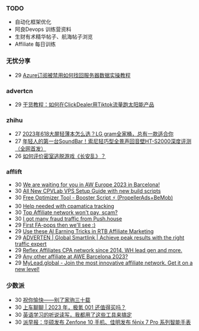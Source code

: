 ### TODO
-  自动化框架优化
-  阿良Devops 训练营资料
-  生财有术精华帖子、航海帖子浏览
-  Affiliate 每日训练

### 无忧分享
<!-- ruyo:START -->
-  29 [Azure订阅被禁用如何找回服务器数据实操教程](https://51.ruyo.net/18413.html)<!-- ruyo:END -->

### advertcn
<!-- advertcn:START -->
-  29 [干货教程：如何在ClickDealer用Tiktok流量跑太阳能产品](https://www.advertcn.com/forum.php?mod=viewthread&tid=110962)<!-- advertcn:END -->

### zhihu
<!-- zhihu:START -->
-  27 [2023年618大屏轻薄本怎么选？LG gram全家桶，总有一款适合你](http://zhuanlan.zhihu.com/p/632641888?utm_campaign=rss&utm_medium=rss&utm_source=rss&utm_content=title)
-  27 [年轻人的第一台SoundBar！索尼轻巧型全景声回音壁HT-S2000深度评测（全网首发）](http://zhuanlan.zhihu.com/p/630990296?utm_campaign=rss&utm_medium=rss&utm_source=rss&utm_content=title)
-  26 [如何评价密室逃脱游戏《长安乱》？](http://www.zhihu.com/question/563950552/answer/3045961312?utm_campaign=rss&utm_medium=rss&utm_source=rss&utm_content=title)<!-- zhihu:END -->

### afflift
<!-- afflift:START -->
-  30 [We are waiting for you in AW Europe 2023 in Barcelona!](https://afflift.com/f/threads/we-are-waiting-for-you-in-aw-europe-2023-in-barcelona.11210/?utm_source=rss&utm_medium=rss)
-  30 [All New CPVLab VPS Setup Guide with new build scripts](https://afflift.com/f/threads/all-new-cpvlab-vps-setup-guide-with-new-build-scripts.10699/?utm_source=rss&utm_medium=rss)
-  30 [Free Optimizer Tool - Booster Script ⚡ &lpar;PropellerAds+BeMob&rpar;](https://afflift.com/f/threads/free-optimizer-tool-booster-script-%E2%9A%A1-propellerads-bemob.10601/?utm_source=rss&utm_medium=rss)
-  30 [Help needed with cpamatica tracking](https://afflift.com/f/threads/help-needed-with-cpamatica-tracking.11209/?utm_source=rss&utm_medium=rss)
-  30 [Top Affiliate network won&#39;t pay, scam?](https://afflift.com/f/threads/top-affiliate-network-wont-pay-scam.11128/?utm_source=rss&utm_medium=rss)
-  30 [I got many fraud traffic from Push.house](https://afflift.com/f/threads/i-got-many-fraud-traffic-from-push-house.11206/?utm_source=rss&utm_medium=rss)
-  29 [First FA-pops then we&#39;ll see :&rpar;](https://afflift.com/f/threads/first-fa-pops-then-well-see.11121/?utm_source=rss&utm_medium=rss)
-  29 [Use these AI Earning Tricks in RTB Affiliate Marketing](https://afflift.com/f/threads/use-these-ai-earning-tricks-in-rtb-affiliate-marketing.11207/?utm_source=rss&utm_medium=rss)
-  29 [ADVERTEN | Global Smartlink | Achieve peak results with the right traffic expert](https://afflift.com/f/threads/adverten-global-smartlink-achieve-peak-results-with-the-right-traffic-expert.7526/?utm_source=rss&utm_medium=rss)
-  29 [Reflex Affiliates CPA network since 2014. WH lead gen and more.](https://afflift.com/f/threads/reflex-affiliates-cpa-network-since-2014-wh-lead-gen-and-more.7190/?utm_source=rss&utm_medium=rss)
-  29 [Any other affiliate at AWE Barcelona 2023?](https://afflift.com/f/threads/any-other-affiliate-at-awe-barcelona-2023.11205/?utm_source=rss&utm_medium=rss)
-  29 [MyLead.global - Join the most innovative affiliate network. Get it on a new level!](https://afflift.com/f/threads/mylead-global-join-the-most-innovative-affiliate-network-get-it-on-a-new-level.2151/?utm_source=rss&utm_medium=rss)<!-- afflift:END -->

### 少数派
<!-- sspai:START -->
-  30 [祝你愉快——别了家驹三十载](https://sspai.com/post/80656)
-  30 [上车聊聊 | 2023 年，极氪 001 还值得买吗？](https://sspai.com/post/80116)
-  30 [英语学习的听说读写，我都用了这些工具来搞定](https://sspai.com/post/80086)
-  30 [派早报：华硕发布 Zenfone 10 手机、佳明发布 fēnix 7 Pro 系列智能手表](https://sspai.com/post/80720)<!-- sspai:END -->
